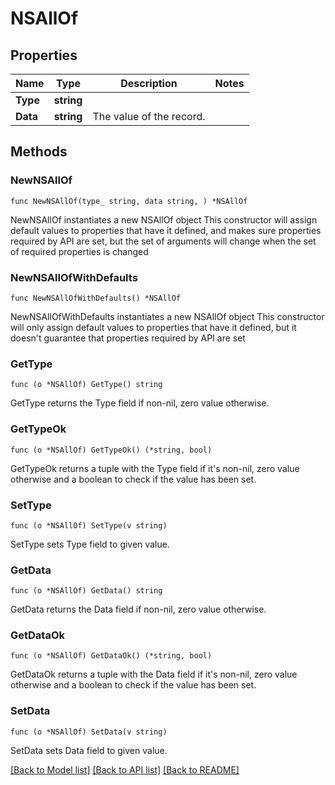 # NSAllOf

## Properties

Name | Type | Description | Notes
------------ | ------------- | ------------- | -------------
**Type** | **string** |  | 
**Data** | **string** | The value of the record. | 

## Methods

### NewNSAllOf

`func NewNSAllOf(type_ string, data string, ) *NSAllOf`

NewNSAllOf instantiates a new NSAllOf object
This constructor will assign default values to properties that have it defined,
and makes sure properties required by API are set, but the set of arguments
will change when the set of required properties is changed

### NewNSAllOfWithDefaults

`func NewNSAllOfWithDefaults() *NSAllOf`

NewNSAllOfWithDefaults instantiates a new NSAllOf object
This constructor will only assign default values to properties that have it defined,
but it doesn't guarantee that properties required by API are set

### GetType

`func (o *NSAllOf) GetType() string`

GetType returns the Type field if non-nil, zero value otherwise.

### GetTypeOk

`func (o *NSAllOf) GetTypeOk() (*string, bool)`

GetTypeOk returns a tuple with the Type field if it's non-nil, zero value otherwise
and a boolean to check if the value has been set.

### SetType

`func (o *NSAllOf) SetType(v string)`

SetType sets Type field to given value.


### GetData

`func (o *NSAllOf) GetData() string`

GetData returns the Data field if non-nil, zero value otherwise.

### GetDataOk

`func (o *NSAllOf) GetDataOk() (*string, bool)`

GetDataOk returns a tuple with the Data field if it's non-nil, zero value otherwise
and a boolean to check if the value has been set.

### SetData

`func (o *NSAllOf) SetData(v string)`

SetData sets Data field to given value.



[[Back to Model list]](../README.md#documentation-for-models) [[Back to API list]](../README.md#documentation-for-api-endpoints) [[Back to README]](../README.md)


